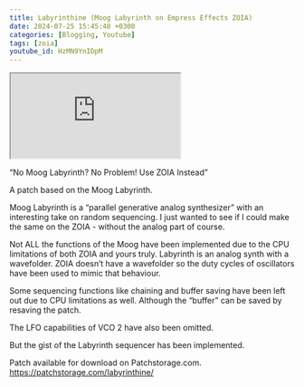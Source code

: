 ```yaml
---
title: Labyrinthine (Moog Labyrinth on Empress Effects ZOIA)
date: 2024-07-25 15:45:48 +0300
categories: [Blogging, Youtube]
tags: [zoia]
youtube_id: HzMN9YnIDpM
---
```



<div class="embed-responsive embed-responsive-16by9" >
    <iframe class="embed-responsive-item"  src="https://www.youtube.com/embed/{{ page.youtube_id }}"></iframe>
</div>

“No Moog Labyrinth? No Problem! Use ZOIA Instead”

A patch based on the Moog Labyrinth.

Moog Labyrinth is a “parallel generative analog synthesizer” with an interesting take on random sequencing. I just wanted to see if I could make the same on the ZOIA - without the analog part of course.

Not ALL the functions of the Moog have been implemented due to the CPU limitations of both ZOIA and yours truly. Labyrinth is an analog synth with a wavefolder. ZOIA doesn’t have a wavefolder so the duty cycles of oscillators have been used to mimic that behaviour. 

Some sequencing functions like chaining and buffer saving have been left out due to CPU limitations as well. Although the “buffer”  can be saved by resaving the patch.

The LFO capabilities of VCO 2 have also been omitted. 

But the gist of the Labyrinth sequencer has been implemented.

Patch available for download on Patchstorage.com.
https://patchstorage.com/labyrinthine/